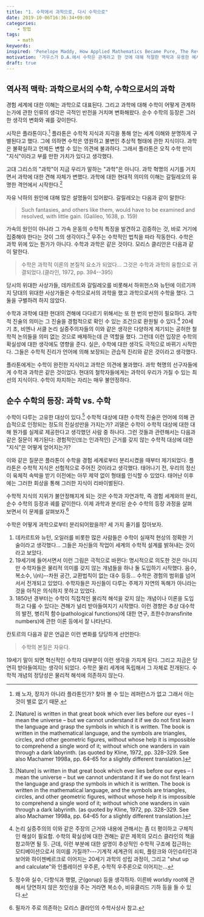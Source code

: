 ```yaml
---
title: "1. 수학에서 과학으로, 다시 수학으로"
date: 2019-10-06T16:36:34+09:00
categories:
    - 방법
tags:
    - math
keywords:
inspired: 'Penelope Maddy, How Applied Mathematics Became Pure, The Review Of Symbolic Logic Volume 1, Number 1, June 2008'
motivation: '가우스가 D.A.에서 수학은 관계라고 한 것에 대해 적절한 맥락과 유용한 예시를 제공함: "illuminating diagnoses of the features responsible for particular phenomena that x has feature y is not due to its idiosyncrasies z or v or w but only to its group structure"'
draft: true
---
```


## 역사적 맥락: 과학으로서의 수학, 수학으로서의 과학

경험 세계에 대한 이해는 과학으로 대표된다.
그리고 과학에 대해 수학이 어떻게 관계하는가에 관한 인류의 생각은 극적인 반전을 거치며 변화해왔다.
순수 수학의 등장은 그러한 생각의 변화와 궤를 갖이한다.

시작은 플라톤이다.[^1]
플라톤은 수학적 지식과 지각을 통해 얻는 세계 이해와 분명하게 구별된다고 했다.
그에 의하면 수학은 영원하고 불변인 추상적 형태에 관한 지식이다.
과학은 불확실하고 언제든 변할 수 있는 의견에 불과하다.
그래서 플라톤은 오직 수학 만이 "지식"이라고 부를 만한 가치가 있다고 생각했다.

[^1]: 왜 노자, 장자가 아니라 플라톤인가? 찾아 볼 수 있는 레퍼런스가 없고 그래서 아는 것이 별로 없기 때문.

고대 그리스의 "과학"이 지금 우리가 말하는 "과학"은 아니다.
과학 혁명의 시기를 거치면서 과학에 대한 견해 자체가 변했다.
과학에 대한 현대적 의미의 이해는 갈릴레오의 유명한 격언에서 시작한다.[^2]

[^2]: [Nature] is written in that great book which ever lies before our eyes – I mean the universe – but we cannot understand it if we do not first learn the language and grasp the symbols in which it is written. The book is written in the mathematical language, and the symbols are triangles, circles, and other geometric figures, without whose help it is impossible to comprehend a single word of it; without which one wanders in vain through a dark labyrinth. (as quoted by Kline, 1972, pp. 328–329. See also Machamer 1998a, pp. 64–65 for a slightly different translation.)

자유 낙하의 원인에 대해 많은 설명들이 있어왔다. 갈릴레오는 다음과 같이 말한다:

>Such fantasies, and others like them, would have to be examined and resolved, with little gain. (Galileo, 1638, p. 159)

가속의 원인이 아니라 그 가속 운동의 수학적 특징을 발견하고 검증하는 것, 바로 거기에 집중해야 한다는 것이 그의 생각이다.[^2]
우주는 수학적인 법칙을 따라 작동한다.
수학은 과학 위에 있는 뭔가가 아니다.
수학과 과학은 같은 것이다.
모리스 클리안은 다음과 같이 말한다.

>수학은 과학적 이론의 본질적 요소가 되었다... 그것은 수학과 과학의 융합으로 귀결되었다.(클라인, 1972, pp. 394--395)

[^2]: It suffices our Author that we understand him to want us to investigate and demonstrate some attributes of a motion so accelerated . . . whatever be the cause of its acceleration . . . that in equal times, equal additions of speed are made. (Galileo 1638, p. 159) 길리스피의 《객관성의 칼날》에 의하면, 갈릴레오는 자유낙하가 등가속이라는 수학적으로 기술되는 "불변성"을 발견한 것을 계기로 운동이 수학적 법칙을 따른다는 이런 생각에 이르게 되었다. 물론, 이런 생각이 당대에 쉽게 받아들어진 것은 아니다. 뭣보다도 원인을 탐구하는 것이 지성의 역할 아닌가. 관찰된 현상을 수학적으로 정식화하는 것, 그건 단지 탐구의 첫걸음에 지나지 않는 것 아닌가. 왜 그런 현상이 나타나는가가 궁금하지 않는가 말이다. 데카르트도 갈릴레오의 그런 생각에 동의하지 않았다: "자유낙하에 관해 말하려면 먼저 무게의 본질에 대해 말해야 한다.", "갈릴레오는 궁극적인 원인을 탐구했어야 한다." 그럼에도 불구하고 현대적 관점에서 봤을 때, "기술에 집중하기로 한 갈릴레오의 결정은 과학 방법론에 관한 가장 심오하고 유익한 아이디어였다."(모리스 클라인) 바로 그 아이디어가 뉴턴으로 귀결하게 된다.

당시의 위대한 사상가들, 데카르트와 갈릴레오를 비롯해서 하위헌스와 뉴턴에 이르기까지 당대의 위대한 사상가들은 수학으로서의 과학을 했고 과학으로서의 수학을 했다. 그 둘을 구별하려 하지 않았다.

수학과 과학에 대한 현대의 견해에 다다르기 위해서는 또 한 번의 반전이 필요하다.
과학적 진술의 의미는 그 진술을 경험적으로 확인 수 있는 조건으로 환원될 수 있다.[^3]
20세기 초, 비엔나 서클 논리 실증주의자들의 이와 같은 생각은 다양하게 제기되는 공허한 철학적 논의들을 의미 없는 것으로 배제하는데 큰 역할을 했다.
그런데 이런 입장은 수학의 확실성에 대한 생각에도 영향을 준다. 실은, 수학에 대한 생각도 극적으로 바뀌기 시작한다.
그들은 수학적 진리가 언어에 의해 보장되는 관습적 진리와 같은 것이라고 생각했다.

플라톤에게는 수학이 완전한 지식이고 과학은 의견에 불과했다.
과학 혁명의 선구자들에게 수학과 과학은 같은 것이었다.
현대의 철학자들에게는 과학이 우리가 가질 수 있는 최선의 지식이다.
수학이 차지하는 자리는 매우 불안정하다.

[^3]: 논리 실증주의의 이와 같은 주장의 근거와 내용에 관해서는 좀 더 평이하고 구체적인 해설이 필요함. 수학의 확실성에 대한 견해는 같은 제목의 모리스 클라인의 책을 참고하면 될 듯. 근데, 이런 부분에 대한 설명이 추상적인 수학적 구조에 접근하는 모티베이션으로서 의미를 가질까?---기계적 세계관의 쇠퇴, 플랑크와 아인슈타인과 보어와 하이젠베르크로 이어지는 20세기 과학의 성립 과정이, 그리고 "shut up and calculate"와 인플레이션 우주론, 수학적 우주론으로 이어지는...


## 순수 수학의 등장: 과학 vs. 수학

수학이 다루는 고유한 대상이 있다.[^4] 수학적 대상에 대한 수학적 진술은 언어에 의해 관습적으로 인정되는 정도의 진실성만을 가지는가? 괴델은 수학이 수학적 대상에 대한 대해 뭔가를 실제로 제공한다고 생각했던 사람 중 하나다.
그런 것들과 관련해서는 다음과 같은 질문이 제기된다:
경험적인(또는 인과적인) 근거를 갖지 않는 수학적 대상에 대한 "지식"은 어떻게 얻어지는가?

[^4]: 정수와 실수, 다항식과 행렬, 군(gorup) 등을 생각하자. 이른바 worldly root에 관해서 당연하지 않은 첫인상을 주는 거라면 복소수, 비유클리드 기하 등을 들 수 있다.

이와 같은 질문은 플라톤이 수학을 경험 세계로부터 분리시켰을 때부터 제기되었다.
플라톤은 수학적 지식은 선험적으로 주어진 것이라고 생각했다.
태어나기 전, 우리의 정신이 육체적 속박을 받기 이전에는 아무 제약 없이 형태를 인식할 수 있었다. 태어난 이후에는 그러한 회상을 통해 그러한 지식이 리바이벌된다.

수학적 지식의 지위가 불안정해지게 되는 것은 수학과 자연과학, 즉 경험 세계와의 분리, 순수 수학의 등장과 궤를 같이한다.
이제 과학과 분리된 순수 수학의 등장 과정을 살펴 보면서 이 문제를 살펴보자.[^5]

[^5]: 필자가 주로 의존하는 모리스 클라인의 수학사상사 참고.

수학은 어떻게 과학으로부터 분리되어왔을까?
세 가지 줄기를 잡아보자.

1. 데카르트와 뉴턴, 오일러를 비롯한 많은 사람들은 수학이 실재적 현상의 정확한 기술이라고 생각했다... 그들은 자신들의 작업이 세계의 수학적 설계를 밝혀내는 것이라고 보았다.
2. 19세기에 들어서면서 이런 그림은 극적으로 바뀐다: 명시적으로 의도한 것은 아니지만 수학자들은 물리적 의미를 갖지 않는 개념들을 하나 둘 도입하기 시작했다. 음수, 복소수, \\(n\\)--차원 공간, 교환법칙이 없는 대수 등등... 수학은 경험의 범위를 넘어서서 전개되고 있었다. 수학자들은 자신들이 다루는 주제가 자연의 독해가 아니라는 것을 아직은 의식하지 못하고 있었다.
3. 1850년 경부터는 수학이 직접적인 물리적 해석을 갖지 않는 개념이나 이론을 도입하고 다룰 수 있다는 견해가 널리 받아들여지기 시작했다. 이런 경향은 추상 대수학의 발전, 병리적 함수(pathological functions)에 대한 연구, 초한수(transfinite numbers)에 관한 이론 등에서 잘 나타난다.

칸토르의 다음과 같은 언급은 이런 변화를 당당하게 선언한다:

>수학의 본질은 자유다.

19세기 말이 되면 혁신적인 수학자 대부분이 이런 생각을 가지게 된다.
그리고 지금은 당연히 받아들여지는 생각이 되었다.
수학은 물리 세계에 독립해서 그 자체로 전개된다. 수학적 개념의 정당성은 물리적 해석에 의존하지 않는다.
